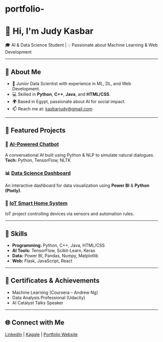 # portfolio-
# 👋 Hi, I'm Judy Kasbar  
🎓 AI & Data Science Student | 💡 Passionate about Machine Learning & Web Development  

---

## 🧠 About Me  
- 🎯 Junior Data Scientist with experience in ML, DL, and Web Development.  
- 💻 Skilled in **Python**, **C++**, **Java**, and **HTML/CSS**.  
- 🌍 Based in Egypt, passionate about AI for social impact.  
- 📫 Reach me at: [kasbarjudy@gmail.com](mailto:kasbarjudy@gmail.com)

---

## 🚀 Featured Projects  

### 🤖 [AI-Powered Chatbot](https://github.com/username/chatbot)
A conversational AI built using Python & NLP to simulate natural dialogues.  
**Tech:** Python, TensorFlow, NLTK

### 📊 [Data Science Dashboard](https://github.com/username/data-dashboard)
An interactive dashboard for data visualization using **Power BI** & **Python (Plotly)**.  

### 🧩 [IoT Smart Home System](https://github.com/username/iot-system)
IoT project controlling devices via sensors and automation rules.  

---

## 🧰 Skills
- **Programming:** Python, C++, Java, HTML/CSS  
- **AI Tools:** TensorFlow, Scikit-Learn, Keras  
- **Data:** Power BI, Pandas, Numpy, Matplotlib  
- **Web:** Flask, JavaScript, React  

---

## 🏅 Certificates & Achievements  
- Machine Learning (Coursera – Andrew Ng)  
- Data Analysis Professional (Udacity)  
- AI Catalyst Talks Speaker  

---

## 🌐 Connect with Me  
[LinkedIn](https://linkedin.com/in/judykasbar) | [Kaggle](https://kaggle.com/) | [Portfolio Website](https://judykasbar.github.io/)
